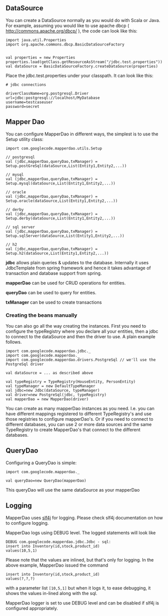 ## DataSource ##

You can create a DataSource normally as you would do with Scala or Java. For example, assuming you would like to use
apache dbcp ( http://commons.apache.org/dbcp/ ), the code can look like this:

```
import java.util.Properties
import org.apache.commons.dbcp.BasicDataSourceFactory


val properties = new Properties
properties.load(getClass.getResourceAsStream("/jdbc.test.properties"))
val dataSource = BasicDataSourceFactory.createDataSource(properties)

```

Place the jdbc.test.properties under your classpath. It can look like this:

```
# jdbc connections

driverClassName=org.postgresql.Driver
url=jdbc:postgresql://localhost/MyDatabase
username=testcaseuser
password=secret

```

## Mapper Dao ##

You can configure MapperDao in different ways, the simplest is to use the Setup utility class:

```
import com.googlecode.mapperdao.utils.Setup

// postgresql
val (jdbc,mapperDao,queryDao,txManager) = Setup.postGreSql(dataSource,List(Entity1,Entity2,...))

// mysql
val (jdbc,mapperDao,queryDao,txManager) = Setup.mysql(dataSource,List(Entity1,Entity2,...))

// oracle
val (jdbc,mapperDao,queryDao,txManager) = Setup.oracle(dataSource,List(Entity1,Entity2,...))

// derby
val (jdbc,mapperDao,queryDao,txManager) = Setup.derby(dataSource,List(Entity1,Entity2,...))

// sql server
val (jdbc,mapperDao,queryDao,txManager) = Setup.sqlServer(dataSource,List(Entity1,Entity2,...))

// h2
val (jdbc,mapperDao,queryDao,txManager) = Setup.h2(dataSource,List(Entity1,Entity2,...))

```

**jdbc** allows plain queries & updates to the database. Internally it uses JdbcTemplate from spring framework and hence it takes advantage of transaction and database support from spring.

**mapperDao** can be used for CRUD operations for entities.

**queryDao** can be used to query for entities.

**txManager** can be used to create transactions

### Creating the beans manually ###

You can also go all the way creating the instances. First you need to configure the typeRegistry where you declare all your entities, then a jdbc to connect to the dataSource and then the driver to use. A plain example follows.

```
import com.googlecode.mapperdao.jdbc._
import com.googlecode.mapperdao._
import com.googlecode.mapperdao.drivers.PostgreSql // we'll use the PostgreSql driver

val dataSource = ... as described above

val typeRegistry = TypeRegistry(HouseEntity, PersonEntity)
val typeManager = new DefaultTypeManager
val jdbc=new Jdbc(dataSource, typeManager)
val driver=new PostgreSql(jdbc, typeRegistry)
val mapperDao = new MapperDao(driver)
```

You can create as many mapperDao instances as you need. I.e. you can have different mappings registered to different TypeRegistry's and use those registries to configure mapperDao's. Or if you need to connect to different databases, you can use 2 or more data sources and the same TypeRegistry to create MapperDao's that connect to the different databases.

## QueryDao ##

Configuring a QueryDao is simple:

```
import com.googlecode.mapperdao._

val queryDao=new QueryDao(mapperDao)
```

This queryDao will use the same dataSource as your mapperDao

## Logging ##
MapperDao uses [slf4j](http://www.slf4j.org/) for logging. Please check slf4j documentation on how to configure logging.

MapperDao logs using DEBUG level. The logged statements will look like
```
DEBUG com.googlecode.mapperdao.jdbc.Jdbc - sql:
insert into Inventory(id,stock,product_id)
values(10,5,1)
```

Please note that the values are inlined, but that's only for logging. In the above example, MapperDao issued the command

```
insert into Inventory(id,stock,product_id)
values(?,?,?)
```

with a parameter list `[10,5,1]` but when it logs it, to ease debugging, it shows the values in-lined along with the sql.

MapperDao logger is set to use DEBUG level and can be disabled if slf4j is configured appropriately.